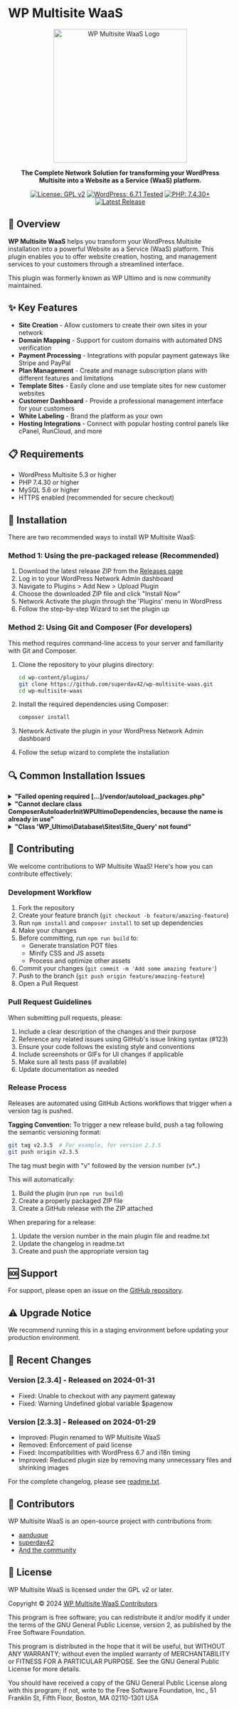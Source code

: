 # WP Multisite WaaS

<p align="center">
  <img src="https://raw.githubusercontent.com/wpallstars/wp-multisite-waas/main/assets/images/logo.png" alt="WP Multisite WaaS Logo" width="300">
</p>

<p align="center">
  <strong>The Complete Network Solution for transforming your WordPress Multisite into a Website as a Service (WaaS) platform.</strong>
</p>

<p align="center">
  <a href="http://www.gnu.org/licenses/gpl-2.0.html"><img src="https://img.shields.io/badge/License-GPL%20v2-blue.svg" alt="License: GPL v2"></a>
  <a href="https://wordpress.org/"><img src="https://img.shields.io/badge/WordPress-6.7.1%20Tested-green.svg" alt="WordPress: 6.7.1 Tested"></a>
  <a href="https://php.net/"><img src="https://img.shields.io/badge/PHP-7.4.30%2B-purple.svg" alt="PHP: 7.4.30+"></a>
  <a href="https://github.com/superdav42/wp-multisite-waas/releases"><img src="https://img.shields.io/github/v/release/superdav42/wp-multisite-waas" alt="Latest Release"></a>
</p>

## 🌟 Overview

**WP Multisite WaaS** helps you transform your WordPress Multisite installation into a powerful Website as a Service (WaaS) platform. This plugin enables you to offer website creation, hosting, and management services to your customers through a streamlined interface.

This plugin was formerly known as WP Ultimo and is now community maintained.

## ✨ Key Features

- **Site Creation** - Allow customers to create their own sites in your network
- **Domain Mapping** - Support for custom domains with automated DNS verification
- **Payment Processing** - Integrations with popular payment gateways like Stripe and PayPal
- **Plan Management** - Create and manage subscription plans with different features and limitations
- **Template Sites** - Easily clone and use template sites for new customer websites
- **Customer Dashboard** - Provide a professional management interface for your customers
- **White Labeling** - Brand the platform as your own
- **Hosting Integrations** - Connect with popular hosting control panels like cPanel, RunCloud, and more

## 📋 Requirements

- WordPress Multisite 5.3 or higher
- PHP 7.4.30 or higher
- MySQL 5.6 or higher
- HTTPS enabled (recommended for secure checkout)

## 🔧 Installation

There are two recommended ways to install WP Multisite WaaS:

### Method 1: Using the pre-packaged release (Recommended)

1. Download the latest release ZIP from the [Releases page](https://github.com/superdav42/wp-multisite-waas/releases)
2. Log in to your WordPress Network Admin dashboard
3. Navigate to Plugins > Add New > Upload Plugin
4. Choose the downloaded ZIP file and click "Install Now"
5. Network Activate the plugin through the 'Plugins' menu in WordPress
6. Follow the step-by-step Wizard to set the plugin up

### Method 2: Using Git and Composer (For developers)

This method requires command-line access to your server and familiarity with Git and Composer.

1. Clone the repository to your plugins directory:
   ```bash
   cd wp-content/plugins/
   git clone https://github.com/superdav42/wp-multisite-waas.git
   cd wp-multisite-waas
   ```

2. Install the required dependencies using Composer:
   ```bash
   composer install
   ```

3. Network Activate the plugin in your WordPress Network Admin dashboard
4. Follow the setup wizard to complete the installation

## 🔍 Common Installation Issues

<details>
<summary><strong>"Failed opening required [...]/vendor/autoload_packages.php"</strong></summary>
<p>This error occurs when the required vendor files are missing. This typically happens when:</p>
<ul>
  <li>You've downloaded the repository directly from GitHub without using a release package</li>
  <li>The composer dependencies haven't been installed</li>
</ul>
<p><strong>Solution:</strong> Use the pre-packaged release from the <a href="https://github.com/superdav42/wp-multisite-waas/releases">Releases page</a> or run <code>composer install</code> in the plugin directory.</p>
</details>

<details>
<summary><strong>"Cannot declare class ComposerAutoloaderInitWPUltimoDependencies, because the name is already in use"</strong></summary>
<p>This error usually occurs when updating from an older version of WP Ultimo or when multiple versions of the plugin are installed.</p>
<p><strong>Solution:</strong> Deactivate and remove any older versions of WP Ultimo or WP Multisite WaaS before activating the new version.</p>
</details>

<details>
<summary><strong>"Class 'WP_Ultimo\Database\Sites\Site_Query' not found"</strong></summary>
<p>This error can occur if the plugin's autoloader isn't properly loading all the necessary classes.</p>
<p><strong>Solution:</strong> Use the pre-packaged release from the <a href="https://github.com/superdav42/wp-multisite-waas/releases">Releases page</a> which includes all required files.</p>
</details>

## 🚀 Contributing

We welcome contributions to WP Multisite WaaS! Here's how you can contribute effectively:

### Development Workflow

1. Fork the repository
2. Create your feature branch (`git checkout -b feature/amazing-feature`)
3. Run `npm install` and `composer install` to set up dependencies
4. Make your changes
5. Before committing, run `npm run build` to:
   - Generate translation POT files
   - Minify CSS and JS assets
   - Process and optimize other assets
6. Commit your changes (`git commit -m 'Add some amazing feature'`)
7. Push to the branch (`git push origin feature/amazing-feature`)
8. Open a Pull Request

### Pull Request Guidelines

When submitting pull requests, please:

1. Include a clear description of the changes and their purpose
2. Reference any related issues using GitHub's issue linking syntax (#123)
3. Ensure your code follows the existing style and conventions
4. Include screenshots or GIFs for UI changes if applicable
5. Make sure all tests pass (if available)
6. Update documentation as needed

### Release Process

Releases are automated using GitHub Actions workflows that trigger when a version tag is pushed.

**Tagging Convention:** To trigger a new release build, push a tag following the semantic versioning format:

```bash
git tag v2.3.5  # For example, for version 2.3.5
git push origin v2.3.5
```

The tag must begin with "v" followed by the version number (v*.*.*)

This will automatically:
1. Build the plugin (run `npm run build`)
2. Create a properly packaged ZIP file
3. Create a GitHub release with the ZIP attached

When preparing for a release:
1. Update the version number in the main plugin file and readme.txt
2. Update the changelog in readme.txt
3. Create and push the appropriate version tag

## 🆘 Support

For support, please open an issue on the [GitHub repository](https://github.com/superdav42/wp-multisite-waas/issues).

## ⚠️ Upgrade Notice

We recommend running this in a staging environment before updating your production environment.

## 📝 Recent Changes

### Version [2.3.4] - Released on 2024-01-31
- Fixed: Unable to checkout with any payment gateway
- Fixed: Warning Undefined global variable $pagenow

### Version [2.3.3] - Released on 2024-01-29
- Improved: Plugin renamed to WP Multisite WaaS
- Removed: Enforcement of paid license
- Fixed: Incompatibilities with WordPress 6.7 and i18n timing
- Improved: Reduced plugin size by removing many unnecessary files and shrinking images

For the complete changelog, please see [readme.txt](readme.txt).

## 👥 Contributors

WP Multisite WaaS is an open-source project with contributions from:
- [aanduque](https://github.com/aanduque)
- [superdav42](https://github.com/superdav42)
- [And the community](https://github.com/superdav42/wp-multisite-waas/graphs/contributors)

## 📄 License

WP Multisite WaaS is licensed under the GPL v2 or later.

Copyright © 2024 [WP Multisite WaaS Contributors](https://github.com/superdav42/wp-multisite-waas/graphs/contributors)

This program is free software; you can redistribute it and/or modify
it under the terms of the GNU General Public License, version 2, as
published by the Free Software Foundation.

This program is distributed in the hope that it will be useful,
but WITHOUT ANY WARRANTY; without even the implied warranty of
MERCHANTABILITY or FITNESS FOR A PARTICULAR PURPOSE. See the
GNU General Public License for more details.

You should have received a copy of the GNU General Public License
along with this program; if not, write to the Free Software
Foundation, Inc., 51 Franklin St, Fifth Floor, Boston, MA 02110-1301 USA 